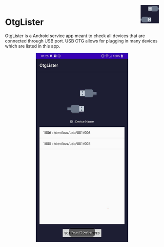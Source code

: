 <img src="https://github.com/matik251/OtgLister/blob/master/app/src/main/ic_launcher-playstore.png?raw=true" width="60px" height="auto" align="right" >

# OtgLister
 OtgLister is a Android service app meant to check all devices that are connected through USB port. USB OTG allows for plugging in many devices which are listed in this app.

 <p align="center">
  <img src="https://github.com/matik251/OtgLister/blob/master/OtgListerScreenshot.jpg?raw=true" width="60%" height="auto" 
</p>